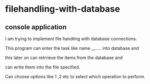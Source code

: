 # filehandling-with-database

console application 
----------------------------------------------------------------

I am trying to implement file handling with database connections.

This program can enter the task like name ,,,..... into database and

this later on can retrrieve the items from the database and 

can write them into the file specified.

Can choose options like 1 ,2   etc to select which operation to perform.
